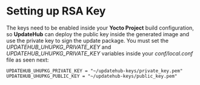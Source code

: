 # Setting up RSA Key

The keys need to be enabled inside your **Yocto Project** build configuration, so **UpdateHub** can deploy the public key inside the generated image and use the private key to sign the update package. You must set the *UPDATEHUB_UHUPKG_PRIVATE_KEY* and *UPDATEHUB_UHUPKG_PRIVATE_KEY* variables inside your *conf/local.conf* file as seen next:

```
UPDATEHUB_UHUPKG_PRIVATE_KEY = "~/updatehub-keys/private_key.pem"
UPDATEHUB_UHUPKG_PUBLIC_KEY = "~/updatehub-keys/public_key.pem"
```
